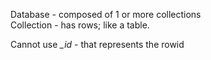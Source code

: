 Database - composed of 1 or more collections\
Collection - has rows; like a table. 

Cannot use *_id* - that represents the rowid
